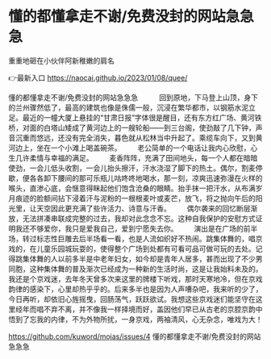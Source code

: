 # 懂的都懂拿走不谢/免费没封的网站急急急
重重地砸在小伙伴阿新稚嫩的肩名

👉最新入口 https://naocai.github.io/2023/01/08/quee/

懂的都懂拿走不谢/免费没封的网站急急急　　　回到原地，下马登上山顶，身下的兰州骤然低了，最高的建筑也像是侏儒一般，沉浸在繁华都市，以钢筋水泥立足。最近的一幢大厦上悬挂的“甘肃日报”字体很是醒目，还有东方红广场、黄河铁桥，对面的白塔山矮成了黄河边上的一艘轮船——到三台阁，使劲敲了几下钟，声音沉重而悠远，还没有完全消失，暮色就从松林当中升起了。乘缆车向下，又到黄河边上，坐在一个小滩上喝盖碗茶。
　　老公简单的一个电话让我内心欣慰，心生几许柔情与幸福的满足。
　　麦香阵阵，充满了田间地头，每一个人都在暗暗使劲，一会儿低头收割，一会儿抬头擦汗，汗水浇湿了脚下的热土。偶尔，割麦停歇，便各各卸下腰间的那可乐瓶儿咕咚咚地喝水，那一刻，凉爽迅速弥漫在火样的喉头，直渗心底，会惬意得眯起他们饱含沧桑的眼睛。抬手抹一把汗水，从布满岁月痕迹的脸额间拈下浸着汗与泥粉的一根根麦叶或麦芒，放飞，将之抛向午后的阳光里，让天空因此更充满了些许活力、诗意与汗香。
	　　偶尔袭来的回忆断层渐放，无法拼凑串联成完整的过去，我却对此念念不忘。这种自我保护的安慰方式证明我还不够爱你，我只是爱我自己，爱到宁愿失去你。
　　演出是在广场的前半场，转过标志性巨雕去后半场看一看，也是人流如织好不热闹。跳集体舞的，唱京戏的，在儿童乐园城玩耍的，使得整个广场到处都有可看可品可做可玩的去处。记得跳集体舞的人以前多半是中老年妇女，如今却是青年人居多，甚而出现了不少男同胞，这种集体舞的普及渐次已经成为一种新的生活时尚，这是让我始料未及的。我还是个京戏迷，去年冬天曾多次来这里的牌楼下听戏，那时天寒地冷，但在京戏韵律的感染下，心里却热乎乎的。后来多半也是因为人声嘈杂吧，我来听的少了，今日再听，却依旧心旌摇曳，回肠荡气，跃跃欲试。我想这些京戏迷们能坚守在这里经年而唱不弃不离，并不像我一样择境而好，盖因他们早已从古老的京腔京韵中悟到了忘我的内律，不为外物所扰，一身京戏，两袖清风，心无杂念，唯戏为大！

https://github.com/kuword/mojas/issues/4
懂的都懂拿走不谢/免费没封的网站急急急

